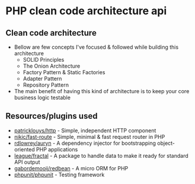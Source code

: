 # PHP clean code architecture api

## Clean code architecture

- Bellow are few concepts I've focused & followed while building this architecture
    - SOLID Principles
    - The Onion Architecture
    - Factory Pattern & Static Factories
    - Adapter Pattern
    - Repository Pattern
- The main benefit of having this kind of architecture is to keep your core business logic testable

## Resources/plugins used

- [patricklouys/http](https://packagist.org/packages/patricklouys/http) - Simple, independent HTTP component
- [nikic/fast-route](https://packagist.org/packages/nikic/fast-route) - Simple, minimal & fast request router in PHP
- [rdlowrey/auryn](https://packagist.org/packages/rdlowrey/auryn) - A dependency injector for bootstrapping object-oriented PHP applications
- [league/fractal](https://packagist.org/packages/league/fractal) - A package to handle data to make it ready for standard API output
- [gabordemooij/redbean](https://packagist.org/packages/gabordemooij/redbean) - A micro ORM for PHP
- [phpunit/phpunit](https://packagist.org/packages/phpunit/phpunit) - Testing framework